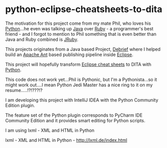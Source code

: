 # python-eclipse-cheatsheets-to-dita
The motivation for this project come from my mate Phil, who loves his [Python](https://www.python.org)...he even was talking up [Java](https://www.oracle.com/java/index.html) over [Ruby](https://www.ruby-lang.org/en/) - a programmer's best friend - and I forgot to mention to Phil something that is even better than Java and Ruby combined is [JRuby](http://jruby.org).

This projects originates from a Java based Project, [Debrief](http://debrief.info/) where I helped build an [Apache Ant](http://ant.apache.org) based publishing pipeline inside [Eclipse](http://ant.apache.org).

This project will hopefully transform [Eclipse cheat sheets](http://help.eclipse.org/mars/index.jsp?topic=%2Forg.eclipse.platform.doc.user%2Freference%2Fref-cheatsheets.htm) to DITA with [Python](https://www.python.org).

This code does not work yet...Phil is Pythonic, but I'm a Pythonista...so it might work out....I mean Python Jedi Master has a nice ring to it on my resume.....!?!???!?

I am developing this project with IntelliJ IDEA with the Python Community Edition plugin.

The feature set of the Python plugin corresponds to PyCharm IDE Community Edition and it provides smart editing for Python scripts.

I am using lxml - XML and HTML in Python

lxml - XML and HTML in Python - http://lxml.de/index.html
